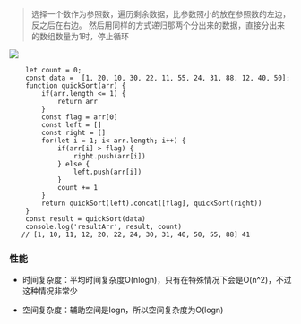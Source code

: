 > 选择一个数作为参照数，遍历剩余数据，比参数照小的放在参照数的左边，反之后在右边。
> 然后用同样的方式递归那两个分出来的数据，直接分出来的数组数量为1时，停止循环

![](http://upload-images.jianshu.io/upload_images/5797628-fddd744cb94ff9ea?imageMogr2/auto-orient/strip)

```
	let count = 0;
	const data =  [1, 20, 10, 30, 22, 11, 55, 24, 31, 88, 12, 40, 50];
	function quickSort(arr) {
		if(arr.length <= 1) {
			return arr
        }
		const flag = arr[0]
		const left = []
		const right = []
		for(let i = 1; i< arr.length; i++) {
			if(arr[i] > flag) {
				right.push(arr[i])
			} else {
				left.push(arr[i])
			}
			count += 1
		}
		return quickSort(left).concat([flag], quickSort(right))
	}
	const result = quickSort(data)
	console.log('resultArr', result, count)
   // [1, 10, 11, 12, 20, 22, 24, 30, 31, 40, 50, 55, 88] 41
```

### 性能

- 时间复杂度：平均时间复杂度O(nlogn)，只有在特殊情况下会是O(n^2)，不过这种情况非常少

- 空间复杂度：辅助空间是logn，所以空间复杂度为O(logn)
